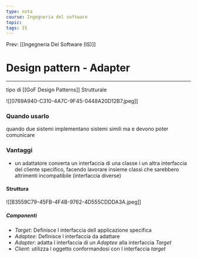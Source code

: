 ```yaml
---
type: nota
course: Ingegneria del software
topic: 
tags: IS
---
```


Prev: [[Ingegneria Del Software (IS)]]

# Design pattern - Adapter
---
tipo di [[GoF Design Patterns]]  Strutturale



![[0769A940-C310-4A7C-9F45-0448A20D12B7.jpeg]]
### Quando usarlo
quando due sistemi implementano sistemi simili ma e devono poter comunicare 
### Vantaggi
- un adattatore converta un interfaccia di una classe i un altra interfaccia  del cliente specifico, facendo lavorare insieme classi che sarebbero altrimenti incompatibile (interfaccia diverse)

#### Struttura
![[B3559C79-45FB-4F4B-9762-4D555CDDDA3A.jpeg]]
##### Componenti
- _Target_:  Definisce l interfaccia dell applicazione specifica
- _Adaptee_:  Definisce l interfaccia da adattare
- _Adapter_: adatta l interfaccia di un _Adaptee_ alla interfaccia _Target_
- _Client_: utilizza l oggetto conformandosi con l interfaccia _target_
